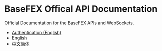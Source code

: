 # BaseFEX Offical API Documentation

Official Documentation for the BaseFEX APIs and WebSockets.

- [Authentication (English)](./sign-doc.md)
- [English](./api-doc_en.md)
- [中文简体](./api-doc_zh.md)
